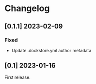# Changelog

## [0.1.1] 2023-02-09

### Fixed
- Update .dockstore.yml author metadata

## [0.1] 2023-01-16

First release.
